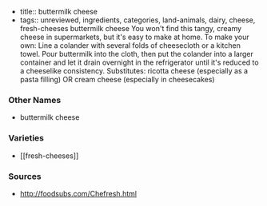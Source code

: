 - title:: buttermilk cheese
- tags:: unreviewed, ingredients, categories, land-animals, dairy, cheese, fresh-cheeses
buttermilk cheese You won't find this tangy, creamy cheese in supermarkets, but it's easy to make at home. To make your own: Line a colander with several folds of cheesecloth or a kitchen towel. Pour buttermilk into the cloth, then put the colander into a larger container and let it drain overnight in the refrigerator until it's reduced to a cheeselike consistency. Substitutes: ricotta cheese (especially as a pasta filling) OR cream cheese (especially in cheesecakes)

### Other Names

* buttermilk cheese

### Varieties

* [[fresh-cheeses]]

### Sources
* http://foodsubs.com/Chefresh.html
